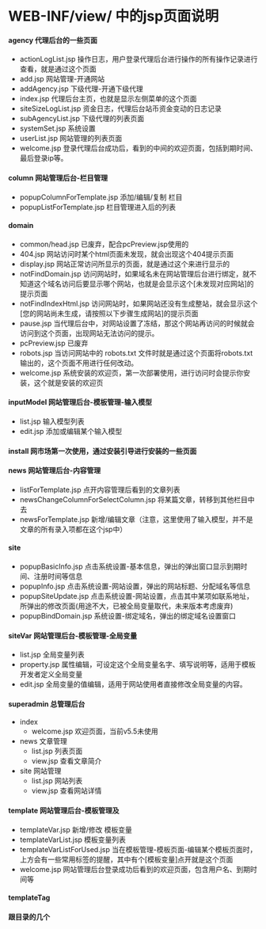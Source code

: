 # WEB-INF/view/ 中的jsp页面说明

#### agency	代理后台的一些页面
* actionLogList.jsp	操作日志，用户登录代理后台进行操作的所有操作记录进行查看，就是通过这个页面
* add.jsp	网站管理-开通网站
* addAgency.jsp	下级代理-开通下级代理
* index.jsp	代理后台主页，也就是显示左侧菜单的这个页面
* siteSizeLogList.jsp	资金日志，代理后台站币资金变动的日志记录
* subAgencyList.jsp	下级代理的列表页面
* systemSet.jsp	系统设置
* userList.jsp	网站管理的列表页面
* welcome.jsp	登录代理后台成功后，看到的中间的欢迎页面，包括到期时间、最后登录ip等。

#### column 网站管理后台-栏目管理
* popupColumnForTemplate.jsp	添加/编辑/复制 栏目
* popupListForTemplate.jsp	栏目管理进入后的列表

#### domain
* common/head.jsp	已废弃，配合pcPreview.jsp使用的
* 404.jsp	网站访问时某个html页面未发现，就会出现这个404提示页面
* display.jsp	网站正常访问所显示的页面，就是通过这个来进行显示的
* notFindDomain.jsp	访问网站时，如果域名未在网站管理后台进行绑定，就不知道这个域名访问后要显示哪个网站，也就是会显示这个[未发现对应网站]的提示页面
* notFindIndexHtml.jsp	访问网站时，如果网站还没有生成整站，就会显示这个[您的网站尚未生成，请按照以下步骤生成网站]的提示页面
* pause.jsp	当代理后台中，对网站设置了冻结，那这个网站再访问的时候就会访问到这个页面，出现网站无法访问的提示。
* pcPreview.jsp	已废弃
* robots.jsp	当访问网站中的 robots.txt 文件时就是通过这个页面将robots.txt输出的，这个页面不用进行任何改动。
* welcome.jsp	系统安装的欢迎页，第一次部署使用，进行访问时会提示你安装，这个就是安装的欢迎页

#### inputModel	网站管理后台-模板管理-输入模型
* list.jsp	输入模型列表
* edit.jsp	添加或编辑某个输入模型

#### install	网市场第一次使用，通过安装引导进行安装的一些页面

#### news 网站管理后台-内容管理
* listForTemplate.jsp	点开内容管理后看到的文章列表
* newsChangeColumnForSelectColumn.jsp	将某篇文章，转移到其他栏目中去
* newsForTemplate.jsp	新增/编辑文章（注意，这里使用了输入模型，并不是文章的所有录入项都在这个jsp中）

#### site
* popupBasicInfo.jsp	点击系统设置-基本信息，弹出的弹出窗口显示到期时间、注册时间等信息
* popupInfo.jsp	点击系统设置-网站设置，弹出的网站标题、分配域名等信息
* popupSiteUpdate.jsp	点击系统设置-网站设置，点击其中某项如联系地址，所弹出的修改页面(用途不大，已被全局变量取代，未来版本考虑废弃)
* popupBindDomain.jsp	系统设置-绑定域名，弹出的绑定域名设置窗口


#### siteVar		网站管理后台-模板管理-全局变量
* list.jsp	全局变量列表
* property.jsp	属性编辑，可设定这个全局变量名字、填写说明等，适用于模板开发者定义全局变量
* edit.jsp		全局变量的值编辑，适用于网站使用者直接修改全局变量的内容。

#### superadmin	总管理后台
* index
	* welcome.jsp	欢迎页面，当前v5.5未使用
* news	文章管理
	* list.jsp	列表页面
	* view.jsp	查看文章简介
* site	网站管理
	* list.jsp	网站列表
	* view.jsp	查看网站详情
	
#### template	网站管理后台-模板管理及


* templateVar.jsp	新增/修改 模板变量
* templateVarList.jsp	模板变量列表
* templateVarListForUsed.jsp	当在模板管理-模板页面-编辑某个模板页面时，上方会有一些常用标签的提醒，其中有个[模板变量]点开就是这个页面
* welcome.jsp	网站管理后台登录成功后看到的欢迎页面，包含用户名、到期时间等


#### templateTag

#### 跟目录的几个